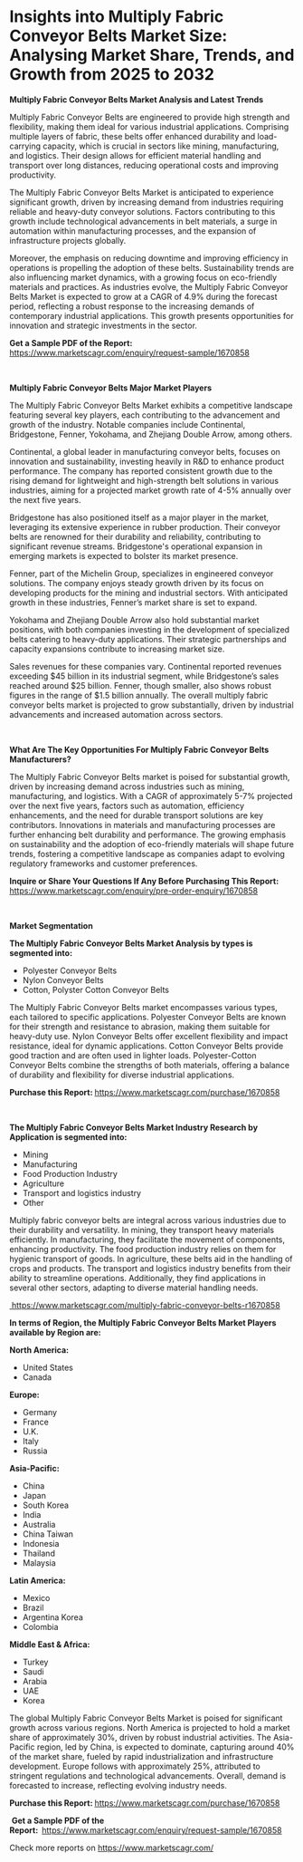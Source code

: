 <p><h1>Insights into Multiply Fabric Conveyor Belts Market Size: Analysing Market Share, Trends, and Growth from 2025 to 2032</h1></p><p><strong>Multiply Fabric Conveyor Belts Market Analysis and Latest Trends</strong></p>
<p><p>Multiply Fabric Conveyor Belts are engineered to provide high strength and flexibility, making them ideal for various industrial applications. Comprising multiple layers of fabric, these belts offer enhanced durability and load-carrying capacity, which is crucial in sectors like mining, manufacturing, and logistics. Their design allows for efficient material handling and transport over long distances, reducing operational costs and improving productivity.</p><p>The Multiply Fabric Conveyor Belts Market is anticipated to experience significant growth, driven by increasing demand from industries requiring reliable and heavy-duty conveyor solutions. Factors contributing to this growth include technological advancements in belt materials, a surge in automation within manufacturing processes, and the expansion of infrastructure projects globally. </p><p>Moreover, the emphasis on reducing downtime and improving efficiency in operations is propelling the adoption of these belts. Sustainability trends are also influencing market dynamics, with a growing focus on eco-friendly materials and practices. As industries evolve, the Multiply Fabric Conveyor Belts Market is expected to grow at a CAGR of 4.9% during the forecast period, reflecting a robust response to the increasing demands of contemporary industrial applications. This growth presents opportunities for innovation and strategic investments in the sector.</p></p>
<p><strong>Get a Sample PDF of the Report:&nbsp;</strong> <a href="https://www.marketscagr.com/enquiry/request-sample/1670858?utm_campaign=3448&utm_medium=2&utm_source=Github&utm_content=ia&utm_term=25032025&utm_id=multiply-fabric-conveyor-belts">https://www.marketscagr.com/enquiry/request-sample/1670858</a></p>
<p>&nbsp;</p>
<p><strong>Multiply Fabric Conveyor Belts Major Market Players</strong></p>
<p><p>The Multiply Fabric Conveyor Belts Market exhibits a competitive landscape featuring several key players, each contributing to the advancement and growth of the industry. Notable companies include Continental, Bridgestone, Fenner, Yokohama, and Zhejiang Double Arrow, among others.</p><p>Continental, a global leader in manufacturing conveyor belts, focuses on innovation and sustainability, investing heavily in R&D to enhance product performance. The company has reported consistent growth due to the rising demand for lightweight and high-strength belt solutions in various industries, aiming for a projected market growth rate of 4-5% annually over the next five years.</p><p>Bridgestone has also positioned itself as a major player in the market, leveraging its extensive experience in rubber production. Their conveyor belts are renowned for their durability and reliability, contributing to significant revenue streams. Bridgestone's operational expansion in emerging markets is expected to bolster its market presence.</p><p>Fenner, part of the Michelin Group, specializes in engineered conveyor solutions. The company enjoys steady growth driven by its focus on developing products for the mining and industrial sectors. With anticipated growth in these industries, Fenner’s market share is set to expand.</p><p>Yokohama and Zhejiang Double Arrow also hold substantial market positions, with both companies investing in the development of specialized belts catering to heavy-duty applications. Their strategic partnerships and capacity expansions contribute to increasing market size.</p><p>Sales revenues for these companies vary. Continental reported revenues exceeding $45 billion in its industrial segment, while Bridgestone’s sales reached around $25 billion. Fenner, though smaller, also shows robust figures in the range of $1.5 billion annually. The overall multiply fabric conveyor belts market is projected to grow substantially, driven by industrial advancements and increased automation across sectors.</p></p>
<p>&nbsp;</p>
<p><strong>What Are The Key Opportunities For Multiply Fabric Conveyor Belts Manufacturers?</strong></p>
<p><p>The Multiply Fabric Conveyor Belts market is poised for substantial growth, driven by increasing demand across industries such as mining, manufacturing, and logistics. With a CAGR of approximately 5-7% projected over the next five years, factors such as automation, efficiency enhancements, and the need for durable transport solutions are key contributors. Innovations in materials and manufacturing processes are further enhancing belt durability and performance. The growing emphasis on sustainability and the adoption of eco-friendly materials will shape future trends, fostering a competitive landscape as companies adapt to evolving regulatory frameworks and customer preferences.</p></p>
<p><strong>Inquire or Share Your Questions If Any Before Purchasing This Report:</strong> <a href="https://www.marketscagr.com/enquiry/pre-order-enquiry/1670858?utm_campaign=3448&utm_medium=2&utm_source=Github&utm_content=ia&utm_term=25032025&utm_id=multiply-fabric-conveyor-belts">https://www.marketscagr.com/enquiry/pre-order-enquiry/1670858</a></p>
<p>&nbsp;</p>
<p><strong>Market Segmentation</strong></p>
<p><strong>The Multiply Fabric Conveyor Belts Market Analysis by types is segmented into:</strong></p>
<p><ul><li>Polyester Conveyor Belts</li><li>Nylon Conveyor Belts</li><li>Cotton, Polyster Cotton Conveyor Belts</li></ul></p>
<p><p>The Multiply Fabric Conveyor Belts market encompasses various types, each tailored to specific applications. Polyester Conveyor Belts are known for their strength and resistance to abrasion, making them suitable for heavy-duty use. Nylon Conveyor Belts offer excellent flexibility and impact resistance, ideal for dynamic applications. Cotton Conveyor Belts provide good traction and are often used in lighter loads. Polyester-Cotton Conveyor Belts combine the strengths of both materials, offering a balance of durability and flexibility for diverse industrial applications.</p></p>
<p><strong>Purchase this Report:&nbsp;</strong><a href="https://www.marketscagr.com/purchase/1670858?utm_campaign=3448&utm_medium=2&utm_source=Github&utm_content=ia&utm_term=25032025&utm_id=multiply-fabric-conveyor-belts">https://www.marketscagr.com/purchase/1670858</a></p>
<p>&nbsp;</p>
<p><strong>The Multiply Fabric Conveyor Belts Market Industry Research by Application is segmented into:</strong></p>
<p><ul><li>Mining</li><li>Manufacturing</li><li>Food Production Industry</li><li>Agriculture</li><li>Transport and logistics industry</li><li>Other</li></ul></p>
<p><p>Multiply fabric conveyor belts are integral across various industries due to their durability and versatility. In mining, they transport heavy materials efficiently. In manufacturing, they facilitate the movement of components, enhancing productivity. The food production industry relies on them for hygienic transport of goods. In agriculture, these belts aid in the handling of crops and products. The transport and logistics industry benefits from their ability to streamline operations. Additionally, they find applications in several other sectors, adapting to diverse material handling needs.</p></p>
<p><a href="https://www.marketscagr.com/multiply-fabric-conveyor-belts-r1670858?utm_campaign=3448&utm_medium=2&utm_source=Github&utm_content=ia&utm_term=25032025&utm_id=multiply-fabric-conveyor-belts">&nbsp;https://www.marketscagr.com/multiply-fabric-conveyor-belts-r1670858</a></p>
<p><strong>In terms of Region, the Multiply Fabric Conveyor Belts Market Players available by Region are:</strong></p>
<p>
    <p> <strong> North America: </strong>
        <ul>
            <li>United States</li>
            <li>Canada</li>
        </ul>
        </p> 
    <p> <strong> Europe: </strong>
        <ul>
            <li>Germany</li>
            <li>France</li>
            <li>U.K.</li>
            <li>Italy</li>
            <li>Russia</li>
        </ul>
        </p> 
    <p> <strong> Asia-Pacific: </strong>
        <ul>
            <li>China</li>
            <li>Japan</li>
            <li>South Korea</li>
            <li>India</li>
            <li>Australia</li>
            <li>China Taiwan</li>
            <li>Indonesia</li>
            <li>Thailand</li>
            <li>Malaysia</li>
        </ul>
        </p> 
    <p> <strong> Latin America: </strong>
        <ul>
            <li>Mexico</li>
            <li>Brazil</li>
            <li>Argentina Korea</li>
            <li>Colombia</li>
        </ul>
        </p> 
    <p> <strong> Middle East & Africa: </strong>
        <ul>
            <li>Turkey</li>
            <li>Saudi</li>
            <li>Arabia</li>
            <li>UAE</li>
            <li>Korea</li>
        </ul>
    </p>
    </p>
<p><p>The global Multiply Fabric Conveyor Belts Market is poised for significant growth across various regions. North America is projected to hold a market share of approximately 30%, driven by robust industrial activities. The Asia-Pacific region, led by China, is expected to dominate, capturing around 40% of the market share, fueled by rapid industrialization and infrastructure development. Europe follows with approximately 25%, attributed to stringent regulations and technological advancements. Overall, demand is forecasted to increase, reflecting evolving industry needs.</p></p>
<p><strong>Purchase this Report: </strong><a href="https://www.marketscagr.com/purchase/1670858?utm_campaign=3448&utm_medium=2&utm_source=Github&utm_content=ia&utm_term=25032025&utm_id=multiply-fabric-conveyor-belts">https://www.marketscagr.com/purchase/1670858</a></p>
<p>&nbsp;<strong>Get a Sample PDF of the Report:&nbsp;&nbsp;</strong><a href="https://www.marketscagr.com/enquiry/request-sample/1670858?utm_campaign=3448&utm_medium=2&utm_source=Github&utm_content=ia&utm_term=25032025&utm_id=multiply-fabric-conveyor-belts">https://www.marketscagr.com/enquiry/request-sample/1670858</a></p>
<p><strong></strong></p>
<p>Check more reports on <a href="https://www.marketscagr.com/?utm_campaign=3448&utm_medium=2&utm_source=Github&utm_content=ia&utm_term=25032025&utm_id=multiply-fabric-conveyor-belts">https://www.marketscagr.com/</a></p>